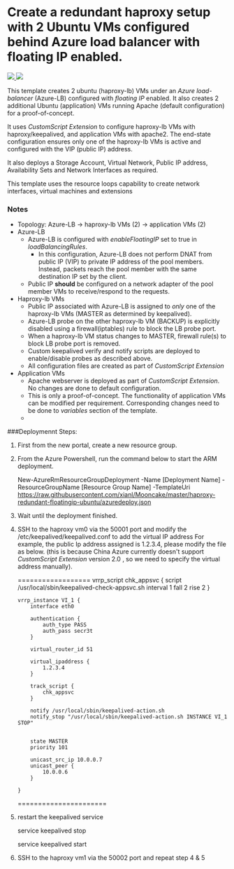 # Create a redundant haproxy setup with 2 Ubuntu VMs configured behind Azure load balancer with floating IP enabled.

<a href="https://portal.azure.cn/#create/Microsoft.Template/uri/https%3A%2F%2Fraw.githubusercontent.com%2Fxianl%2Mooncake%2Fmaster%2Fhaproxy-redundant-floatingip-ubuntu%2Fazuredeploy.json" target="_blank">
    <img src="http://azuredeploy.net/deploybutton.png"/>
</a>
<a href="http://armviz.io/#/?load=https%3A%2F%2Fraw.githubusercontent.com%2Fxianl%2FMooncake%2Fmaster%2Fhaproxy-redundant-floatingip-ubuntu%2Fazuredeploy.json" target="_blank">
    <img src="http://armviz.io/visualizebutton.png"/>
</a>

This template creates 2 ubuntu (haproxy-lb) VMs under an *Azure load-balancer* (Azure-LB) configured with *floating IP* enabled. It also creates 2 additional Ubuntu (application) VMs running Apache (default configuration) for a proof-of-concept.

It uses *CustomScript Extension* to configure haproxy-lb VMs with haproxy/keepalived, and application VMs with apache2. The end-state configuration ensures only one of the haproxy-lb VMs is active and configured with the VIP (public IP) address.

It also deploys a Storage Account, Virtual Network, Public IP address, Availability Sets and Network Interfaces as required.

This template uses the resource loops capability to create network interfaces, virtual machines and extensions

### Notes
* Topology: Azure-LB -> haproxy-lb VMs (2) -> application VMs (2)
* Azure-LB
  * Azure-LB is configured with *enableFloatingIP* set to true in *loadBalancingRules*.
    * In this configuration, Azure-LB does not perform DNAT from public IP (VIP) to private IP address of the pool members. Instead, packets reach the pool member with the same destination IP set by the client.
  * Public IP **should** be configured on a network adapter of the pool member VMs to receive/respond to the requests.
* Haproxy-lb VMs
  * Public IP associated with Azure-LB is assigned to *only* one of the haproxy-lb VMs (MASTER as determined by keepalived).
  * Azure-LB probe on the other haproxy-lb VM (BACKUP) is explicitly disabled using a firewall(iptables) rule to block the LB probe port.
  * When a haproxy-lb VM status changes to MASTER, firewall rule(s) to block LB probe port is removed.
  * Custom keepalived verify and notify scripts are deployed to enable/disable probes as described above.
  * All configuration files are created as part of *CustomScript Extension*
* Application VMs
  * Apache webserver is deployed as part of *CustomScript Extension*. No changes are done to default configuration.
  * This is only a proof-of-concept. The functionality of application VMs can be modified per requirement. Corresponding changes need to be done to *variables* section of the template.
  * 
  

###Deploymennt Steps:

1.  First from the new portal, create a new resource group.
2.  From the Azure Powershell, run the command below to start the ARM deployment.

    New-AzureRmResourceGroupDeployment -Name [Deployment Name] -ResourceGroupName [Resource Group Name] -TemplateUri https://raw.githubusercontent.com/xianl/Mooncake/master/haproxy-redundant-floatingip-ubuntu/azuredeploy.json

3.  Wait until the deployment finished.
4.  SSH to the haproxy vm0 via the 50001 port and modify the /etc/keepalived/keepalived.conf to add the virtual IP address
    For example, the public Ip address assigned is 1.2.3.4, please modify the file as below. (this is because China Azure currently doesn't support *CustomScript Extension* version 2.0 , so we need to specify the virtual address manually).


    ==================
    vrrp_script chk_appsvc {
            script /usr/local/sbin/keepalived-check-appsvc.sh
            interval 1
            fall 2
            rise 2
        }
        
        vrrp_instance VI_1 {
            interface eth0 
        
            authentication {
                auth_type PASS
                auth_pass secr3t
            }
        
            virtual_router_id 51
        
            virtual_ipaddress {
                1.2.3.4
            }
        
            track_script {
                chk_appsvc
            }
        
            notify /usr/local/sbin/keepalived-action.sh
            notify_stop "/usr/local/sbin/keepalived-action.sh INSTANCE VI_1 STOP"
        
        
            state MASTER
            priority 101
        
            unicast_src_ip 10.0.0.7
            unicast_peer {
                10.0.0.6
            }
        
        }
    ======================
5.  restart the keepalived service 
    
    service keepalived stop
    
    service keepalived start

6.  SSH to the haproxy vm1 via the 50002 port and repeat step 4 & 5
